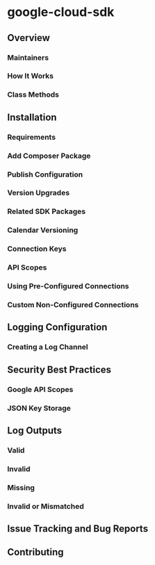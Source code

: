 # google-cloud-sdk

## Overview

### Maintainers

### How It Works

### Class Methods

## Installation

### Requirements

### Add Composer Package

### Publish Configuration

### Version Upgrades

### Related SDK Packages

### Calendar Versioning

### Connection Keys

### API Scopes

### Using Pre-Configured Connections

### Custom Non-Configured Connections

## Logging Configuration

### Creating a Log Channel

## Security Best Practices

### Google API Scopes

### JSON Key Storage

## Log Outputs

### Valid 

### Invalid

### Missing 

### Invalid or Mismatched

## Issue Tracking and Bug Reports

## Contributing